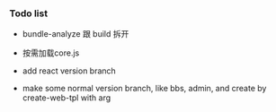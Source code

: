 ### Todo list
- bundle-analyze 跟 build 拆开
- 按需加载core.js
- add react version branch

- make some normal version branch, like bbs, admin, and create by create-web-tpl with arg

